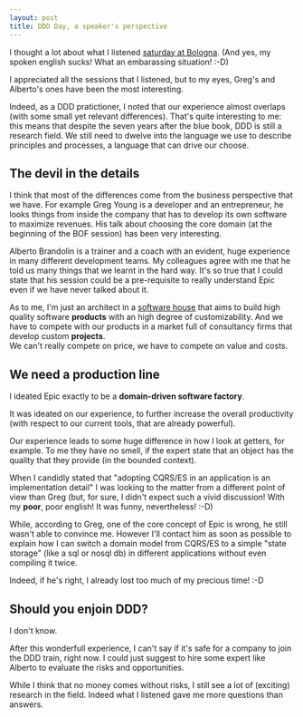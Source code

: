 ```yaml
---
layout: post
title: DDD Day, a speaker's perspective
---
```

I thought a lot about what I listened [saturday at Bologna][ddd-day].
(And yes, my spoken english sucks! What an embarassing situation! :-D)

I appreciated all the sessions that I listened, but to my eyes, Greg's 
and Alberto's ones have been the most interesting.

Indeed, as a DDD pratictioner, I noted that our experience almost overlaps 
(with some small yet relevant differences).
That's quite interesting to me: this means that despite the seven years after
the blue book, DDD is still a research field. We still need to dwelve into the
language we use to describe principles and processes, a language that can drive
our choose.

The devil in the details
------------------------
I think that most of the differences come from the business perspective that we
have. For example Greg Young is a developer and an entrepreneur, he looks 
things from inside the company that has to develop its own software to 
maximize revenues. His talk about choosing the core domain (at the 
beginning of the BOF session) has been very interesting.  

Alberto Brandolin is a trainer and a coach with an evident, huge experience in
many different development teams. My colleagues agree with me that he told us 
many things that we learnt in the hard way.
It's so true that I could state that his session could be a pre-requisite to 
really understand Epic even if we have never talked about it.

As to me, I'm just an architect in a [software house][ors] that aims to build
high quality software **products** with an high degree of customizability.
And we have to compete with our products in a market full of consultancy firms 
that develop custom **projects**.  
We can't really compete on price, we have to compete on value and costs.

We need a production line
-------------------------
I ideated Epic exactly to be a **domain-driven software factory**.

It was ideated on our experience, to further increase the overall productivity 
(with respect to our current tools, that are already powerful).

Our experience leads to some huge difference in how I look at getters, for 
example. To me they have no smell, if the expert state that an object has the 
quality that they provide (in the bounded context).

When I candidly stated that "adopting CQRS/ES in an application is an 
implementation detail" I was looking to the matter from a different point of 
view than Greg (but, for sure, I didn't expect such a vivid discussion! 
With my **poor**, poor english! It was funny, nevertheless! :-D)

While, according to Greg, one of the core concept of Epic is wrong, he still 
wasn't able to convince me. However I'll contact him as soon as possible to 
explain how I can switch a domain model from CQRS/ES to a simple "state storage" 
(like a sql or nosql db) in different applications without even compiling it 
twice.

Indeed, if he's right, I already lost too much of my precious time! :-D

Should you enjoin DDD?
----------------------
I don't know.

After this wonderfull experience, I can't say if it's safe for a company to 
join the DDD train, right now. I could just suggest to hire some expert like 
Alberto to evaluate the risks and opportunities.

While I think that no money comes without risks, I still see a lot of 
(exciting) research in the field. Indeed what I listened gave me more 
questions than answers.

[ddd-day]: http://ddd-day.it/
[manual]: http://epic.tesio.it/doc/manual.html
[bbp]: http://beyondbulletpoints.com/ "Beyond Bullet Points"
[ors]: http://www.ors.it/ "Operational Research Systems"




